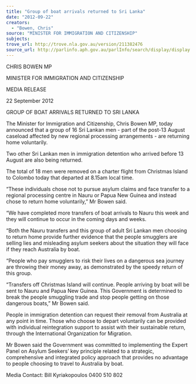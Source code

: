```yaml
---
title: "Group of boat arrivals returned to Sri Lanka"
date: "2012-09-22"
creators:
  - "Bowen, Chris"
source: "MINISTER FOR IMMIGRATION AND CITIZENSHIP"
subjects:
trove_url: http://trove.nla.gov.au/version/211382476
source_url: http://parlinfo.aph.gov.au/parlInfo/search/display/display.w3p;query=Id%3A%22media/pressrel/1935992%22
---
```


 

 

 CHRIS BOWEN MP 

 MINISTER FOR IMMIGRATION AND CITIZENSHIP   

 MEDIA RELEASE 

 

 22 September 2012 

 

 GROUP OF BOAT ARRIVALS RETURNED TO SRI LANKA   

 The Minister for Immigration and Citizenship, Chris Bowen MP, today announced that a  group of 16 Sri Lankan men - part of the post-13 August caseload affected by new regional  processing arrangements - are returning home voluntarily.   

 Two other Sri Lankan men in immigration detention who arrived before 13 August are also  being returned.   

 The total of 18 men were removed on a charter flight from Christmas Island to Colombo  today that departed at 8.15am local time.   

 “These individuals chose not to pursue asylum claims and face transfer to a regional  processing centre in Nauru or Papua New Guinea and instead chose to return home  voluntarily,” Mr Bowen said.   

 “We have completed more transfers of boat arrivals to Nauru this week and they will  continue to occur in the coming days and weeks.   

 “Both the Nauru transfers and this group of adult Sri Lankan men choosing to return home  provide further evidence that the people smugglers are selling lies and misleading asylum  seekers about the situation they will face if they reach Australia by boat.    

 “People who pay smugglers to risk their lives on a dangerous sea journey are throwing their  money away, as demonstrated by the speedy return of this group.   

 “Transfers off Christmas Island will continue. People arriving by boat will be sent to Nauru  and Papua New Guinea. This Government is determined to break the people smuggling  trade and stop people getting on those dangerous boats,” Mr Bowen said.   

 People in immigration detention can request their removal from Australia at any point in  time. Those who choose to depart voluntarily can be provided with individual reintegration  support to assist with their sustainable return, through the International Organization for  Migration.    

 Mr Bowen said the Government was committed to implementing the Expert Panel on Asylum  Seekers’ key principle related to a strategic, comprehensive and integrated policy approach  that provides no advantage to people choosing to travel to Australia by boat.   

 Media Contact: Bill Kyriakopoulos 0400 510 802 

 

